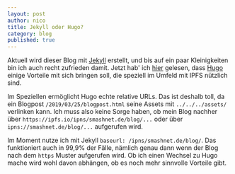 ```yaml
---
layout: post
author: nico
title: Jekyll oder Hugo?
category: blog
published: true
---
```


Aktuell wird dieser Blog mit [Jekyll](https://jekyllrb.com/) erstellt, und bis auf ein paar Kleinigkeiten bin ich auch recht zufrieden damit. Jetzt hab' ich [hier](http://withblue.ink/2019/03/20/hugo-and-ipfs-how-this-blog-works-and-scales.html) gelesen, dass [Hugo](https://gohugo.io/) einige Vorteile mit sich bringen soll, die speziell im Umfeld mit IPFS nützlich sind.

Im Speziellen ermöglicht Hugo echte relative URLs. Das ist deshalb toll, da ein Blogpost `/2019/03/25/blogpost.html` seine Assets mit `../../../assets/` verlinken kann. Ich muss also keine Sorge haben, ob mein Blog nachher über `https://ipfs.io/ipns/smashnet.de/blog/...` oder über `ipns://smashnet.de/blog/...` aufgerufen wird.

Im Moment nutze ich mit Jekyll `baseurl: /ipns/smashnet.de/blog/`. Das funktioniert auch in 99,9% der Fälle, nämlich genau dann wenn der Blog nach dem `https` Muster aufgerufen wird. Ob ich einen Wechsel zu Hugo mache wird wohl davon abhängen, ob es noch mehr sinnvolle Vorteile gibt.
